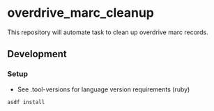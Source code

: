 # overdrive_marc_cleanup
This repository will automate task to clean up overdrive marc records. 

## Development

### Setup
* See .tool-versions for language version requirements (ruby)

`asdf install`
